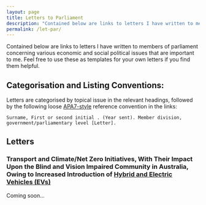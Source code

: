 ```yaml
---
layout: page
title: Letters to Parliament
description: "Contained below are links to letters I have written to members of parliament concerning various economic and social political issues that are important to me. Feel free to use these as templates for your own letters if you find them helpful."
permalink: /let-par/
---
```


Contained below are links to letters I have written to members of parliament concerning various economic and social political issues that are important to me. Feel free to use these as templates for your own letters if you find them helpful.

## Categorisation and Listing Conventions:
Letters are categorised by topical issue in the relevant headings, followed by the following loose [APA7-style](https://www.deakin.edu.au/students/studying/study-support/referencing#tab__apa7-other-sources) reference convention in the links:
```
Surname, First or second initial . (Year sent). Member division, government/parliamentary level [Letter].
```

## Letters
### Transport and Climate/Net Zero Initiatives, With Their Impact Upon the Blind and Vision Impaired Community in Australia, Owing to Increased Introduction of [Hybrid and Electric Vehicles (EVs)](https://arena.gov.au/renewable-energy/electric-vehicles/)
Coming soon...